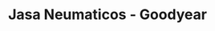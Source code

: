 ---
title: "Jasa Neumaticos - Goodyear"
url: /san-fernando-del-valle-de-catamarca/jasa-neumaticos-goodyear/
shop: neumáticos
---